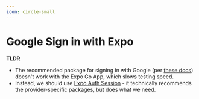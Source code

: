 ```yaml
---
icon: circle-small
---
```


# Google Sign in with Expo

**TLDR**

* The recommended package for signing in with Google (per [these docs](https://docs.expo.dev/guides/google-authentication/)) doesn't work with the Expo Go App, which slows testing speed.&#x20;
* Instead, we should use [Expo Auth Session](https://docs.expo.dev/versions/latest/sdk/auth-session/) - it technically recommends the provider-specific packages, but does what we need.&#x20;
